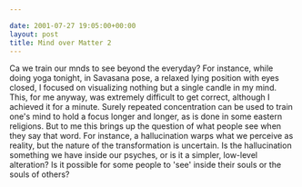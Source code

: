 ```yaml
---

date: 2001-07-27 19:05:00+00:00
layout: post
title: Mind over Matter 2
---
```


Ca we train our mnds to see beyond the everyday? For instance, while doing yoga tonight, in Savasana pose, a relaxed lying position with eyes closed, I focused on visualizing nothing but a single candle in my mind. This, for me anyway, was extremely difficult to get correct, although I achieved it for a minute. Surely repeated concentration can be used to train one's mind to hold a focus longer and longer, as is done in some eastern religions. But to me this brings up the question of what people see when they say that word. For instance, a hallucination warps what we perceive as reality, but the nature of the transformation is uncertain. Is the hallucination something we have inside our psyches, or is it a simpler, low-level alteration? Is it possible for some people to 'see' inside their souls or the souls of others?
